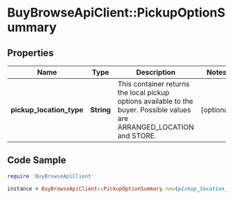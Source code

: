 # BuyBrowseApiClient::PickupOptionSummary

## Properties

Name | Type | Description | Notes
------------ | ------------- | ------------- | -------------
**pickup_location_type** | **String** | This container returns the local pickup options available to the buyer. Possible values are ARRANGED_LOCATION and STORE. | [optional] 

## Code Sample

```ruby
require 'BuyBrowseApiClient'

instance = BuyBrowseApiClient::PickupOptionSummary.new(pickup_location_type: null)
```


